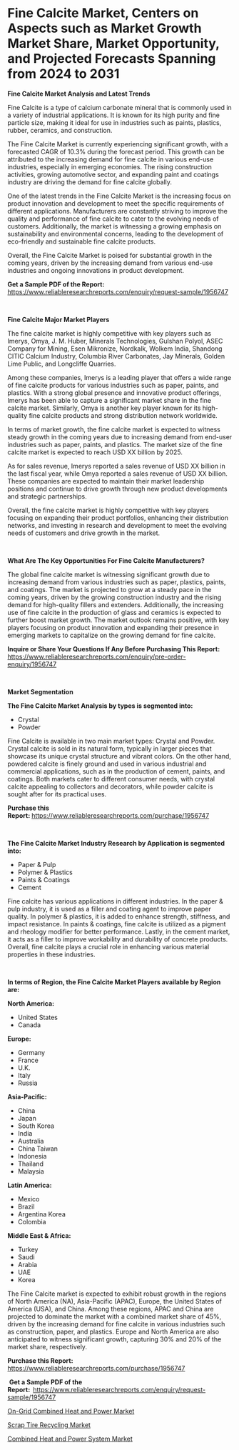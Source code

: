 <p><h1>Fine Calcite Market, Centers on Aspects such as Market Growth Market Share, Market Opportunity, and Projected Forecasts Spanning from 2024 to 2031</h1></p><p><strong>Fine Calcite Market Analysis and Latest Trends</strong></p>
<p><p>Fine Calcite is a type of calcium carbonate mineral that is commonly used in a variety of industrial applications. It is known for its high purity and fine particle size, making it ideal for use in industries such as paints, plastics, rubber, ceramics, and construction.</p><p>The Fine Calcite Market is currently experiencing significant growth, with a forecasted CAGR of 10.3% during the forecast period. This growth can be attributed to the increasing demand for fine calcite in various end-use industries, especially in emerging economies. The rising construction activities, growing automotive sector, and expanding paint and coatings industry are driving the demand for fine calcite globally.</p><p>One of the latest trends in the Fine Calcite Market is the increasing focus on product innovation and development to meet the specific requirements of different applications. Manufacturers are constantly striving to improve the quality and performance of fine calcite to cater to the evolving needs of customers. Additionally, the market is witnessing a growing emphasis on sustainability and environmental concerns, leading to the development of eco-friendly and sustainable fine calcite products.</p><p>Overall, the Fine Calcite Market is poised for substantial growth in the coming years, driven by the increasing demand from various end-use industries and ongoing innovations in product development.</p></p>
<p><strong>Get a Sample PDF of the Report:&nbsp;</strong> <a href="https://www.reliableresearchreports.com/enquiry/request-sample/1956747">https://www.reliableresearchreports.com/enquiry/request-sample/1956747</a></p>
<p>&nbsp;</p>
<p><strong>Fine Calcite Major Market Players</strong></p>
<p><p>The fine calcite market is highly competitive with key players such as Imerys, Omya, J. M. Huber, Minerals Technologies, Gulshan Polyol, ASEC Company for Mining, Esen Mikronize, Nordkalk, Wolkem India, Shandong CITIC Calcium Industry, Columbia River Carbonates, Jay Minerals, Golden Lime Public, and Longcliffe Quarries. </p><p>Among these companies, Imerys is a leading player that offers a wide range of fine calcite products for various industries such as paper, paints, and plastics. With a strong global presence and innovative product offerings, Imerys has been able to capture a significant market share in the fine calcite market. Similarly, Omya is another key player known for its high-quality fine calcite products and strong distribution network worldwide.</p><p>In terms of market growth, the fine calcite market is expected to witness steady growth in the coming years due to increasing demand from end-user industries such as paper, paints, and plastics. The market size of the fine calcite market is expected to reach USD XX billion by 2025.</p><p>As for sales revenue, Imerys reported a sales revenue of USD XX billion in the last fiscal year, while Omya reported a sales revenue of USD XX billion. These companies are expected to maintain their market leadership positions and continue to drive growth through new product developments and strategic partnerships.</p><p>Overall, the fine calcite market is highly competitive with key players focusing on expanding their product portfolios, enhancing their distribution networks, and investing in research and development to meet the evolving needs of customers and drive growth in the market.</p></p>
<p>&nbsp;</p>
<p><strong>What Are The Key Opportunities For Fine Calcite Manufacturers?</strong></p>
<p><p>The global fine calcite market is witnessing significant growth due to increasing demand from various industries such as paper, plastics, paints, and coatings. The market is projected to grow at a steady pace in the coming years, driven by the growing construction industry and the rising demand for high-quality fillers and extenders. Additionally, the increasing use of fine calcite in the production of glass and ceramics is expected to further boost market growth. The market outlook remains positive, with key players focusing on product innovation and expanding their presence in emerging markets to capitalize on the growing demand for fine calcite.</p></p>
<p><strong>Inquire or Share Your Questions If Any Before Purchasing This Report:</strong> <a href="https://www.reliableresearchreports.com/enquiry/pre-order-enquiry/1956747">https://www.reliableresearchreports.com/enquiry/pre-order-enquiry/1956747</a></p>
<p>&nbsp;</p>
<p><strong>Market Segmentation</strong></p>
<p><strong>The Fine Calcite Market Analysis by types is segmented into:</strong></p>
<p><ul><li>Crystal</li><li>Powder</li></ul></p>
<p><p>Fine Calcite is available in two main market types: Crystal and Powder. Crystal calcite is sold in its natural form, typically in larger pieces that showcase its unique crystal structure and vibrant colors. On the other hand, powdered calcite is finely ground and used in various industrial and commercial applications, such as in the production of cement, paints, and coatings. Both markets cater to different consumer needs, with crystal calcite appealing to collectors and decorators, while powder calcite is sought after for its practical uses.</p></p>
<p><strong>Purchase this Report:&nbsp;</strong><a href="https://www.reliableresearchreports.com/purchase/1956747">https://www.reliableresearchreports.com/purchase/1956747</a></p>
<p>&nbsp;</p>
<p><strong>The Fine Calcite Market Industry Research by Application is segmented into:</strong></p>
<p><ul><li>Paper & Pulp</li><li>Polymer & Plastics</li><li>Paints & Coatings</li><li>Cement</li></ul></p>
<p><p>Fine calcite has various applications in different industries. In the paper & pulp industry, it is used as a filler and coating agent to improve paper quality. In polymer & plastics, it is added to enhance strength, stiffness, and impact resistance. In paints & coatings, fine calcite is utilized as a pigment and rheology modifier for better performance. Lastly, in the cement market, it acts as a filler to improve workability and durability of concrete products. Overall, fine calcite plays a crucial role in enhancing various material properties in these industries.</p></p>
<p>&nbsp;</p>
<p><strong>In terms of Region, the Fine Calcite Market Players available by Region are:</strong></p>
<p>
    <p> <strong> North America: </strong>
        <ul>
            <li>United States</li>
            <li>Canada</li>
        </ul>
        </p> 
    <p> <strong> Europe: </strong>
        <ul>
            <li>Germany</li>
            <li>France</li>
            <li>U.K.</li>
            <li>Italy</li>
            <li>Russia</li>
        </ul>
        </p> 
    <p> <strong> Asia-Pacific: </strong>
        <ul>
            <li>China</li>
            <li>Japan</li>
            <li>South Korea</li>
            <li>India</li>
            <li>Australia</li>
            <li>China Taiwan</li>
            <li>Indonesia</li>
            <li>Thailand</li>
            <li>Malaysia</li>
        </ul>
        </p> 
    <p> <strong> Latin America: </strong>
        <ul>
            <li>Mexico</li>
            <li>Brazil</li>
            <li>Argentina Korea</li>
            <li>Colombia</li>
        </ul>
        </p> 
    <p> <strong> Middle East & Africa: </strong>
        <ul>
            <li>Turkey</li>
            <li>Saudi</li>
            <li>Arabia</li>
            <li>UAE</li>
            <li>Korea</li>
        </ul>
    </p>
    </p>
<p><p>The Fine Calcite market is expected to exhibit robust growth in the regions of North America (NA), Asia-Pacific (APAC), Europe, the United States of America (USA), and China. Among these regions, APAC and China are projected to dominate the market with a combined market share of 45%, driven by the increasing demand for fine calcite in various industries such as construction, paper, and plastics. Europe and North America are also anticipated to witness significant growth, capturing 30% and 20% of the market share, respectively.</p></p>
<p><strong>Purchase this Report: </strong><a href="https://www.reliableresearchreports.com/purchase/1956747">https://www.reliableresearchreports.com/purchase/1956747</a></p>
<p>&nbsp;<strong>Get a Sample PDF of the Report:&nbsp;&nbsp;</strong><a href="https://www.reliableresearchreports.com/enquiry/request-sample/1956747">https://www.reliableresearchreports.com/enquiry/request-sample/1956747</a></p>
<p><strong></strong></p>
<p><p><a href="https://view.publitas.com/reportprime-1/on-grid-combined-heat-and-power-market-size-and-examines-its-market-scope-with-a-primary-focus-on-growth-opportunities-and-forecasted-trends-spanning-from-2023-to-2030/">On-Grid Combined Heat and Power Market</a></p><p><a href="https://view.publitas.com/reportprime-1/global-scrap-tire-recycling-market-size-and-market-trends-insights-and-projections-from-2023-to-2030/">Scrap Tire Recycling Market</a></p><p><a href="https://view.publitas.com/reportprime-1/insights-into-combined-heat-and-power-system-market-size-analysing-market-share-trends-and-growth-from-2023-to-2030/">Combined Heat and Power System Market</a></p></p>